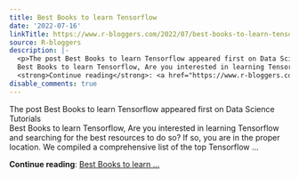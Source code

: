 ```yaml
---
title: Best Books to learn Tensorflow
date: '2022-07-16'
linkTitle: https://www.r-bloggers.com/2022/07/best-books-to-learn-tensorflow/
source: R-bloggers
description: |-
  <p>The post Best Books to learn Tensorflow appeared first on Data Science Tutorials<br />
  Best Books to learn Tensorflow, Are you interested in learning Tensorflow and searching for the best resources to do so? If so, you are in the proper location. We compiled a comprehensive list of the top Tensorflow ...</p>
  <strong>Continue reading</strong>: <a href="https://www.r-bloggers.com/2022/07/best-books-to-learn-tensorflow/">Best Books to learn ...
disable_comments: true
---
```

<p>The post Best Books to learn Tensorflow appeared first on Data Science Tutorials<br />
Best Books to learn Tensorflow, Are you interested in learning Tensorflow and searching for the best resources to do so? If so, you are in the proper location. We compiled a comprehensive list of the top Tensorflow ...</p>
<strong>Continue reading</strong>: <a href="https://www.r-bloggers.com/2022/07/best-books-to-learn-tensorflow/">Best Books to learn ...